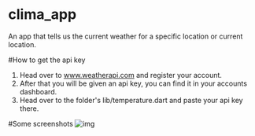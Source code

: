 # clima_app

An app that tells us the current weather for a specific location or current location.

#How to get the api key
1) Head over to www.weatherapi.com and register your account.
2) After that you will be given an api key, you can find it in your accounts dashboard.
3) Head over to the folder's lib/temperature.dart and paste your api key there.

#Some screenshots
![img]('screenshots/ss_1.png')
